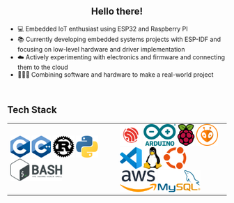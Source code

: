 
## <div align="center">Hello there!</div>  
- 💻 Embedded IoT enthusiast using ESP32 and Raspberry PI
- 📚 Currently developing embedded systems projects with ESP-IDF and focusing on low-level hardware and driver implementation
- ☁️ Actively experimenting with electronics and firmware and connecting them to the cloud
- 👨🏻‍💻 Combining software and hardware to make a real-world project

<br/>

## Tech Stack
<div align="center" width="50%">
<table border="0">
    <tr>
        <td width="50%">
                <img alt="C" src="https://github.com/mfn04/mfn04/blob/master/icons/C_Logo.png" height="50" margin="15"/>
                <img alt="C++" src="https://github.com/mfn04/mfn04/blob/master/icons/C++_Logo.png" height="50" margin="15"/>
                <img alt="Rust" src="https://github.com/mfn04/mfn04/blob/master/icons/Rust_Logo.png" height="50" margin="15"/>
                <img alt="Python" src="https://github.com/mfn04/mfn04/blob/master/icons/Python_Logo.png" height="50" margin="15"/>
                <img alt="Bash" src="https://github.com/mfn04/mfn04/blob/master/icons/Bash_Logo.png" height="50" margin="15"/>
        </td>
        <td width="50%">
                <img alt="Espressif" src="https://github.com/mfn04/mfn04/blob/master/icons/Espressif_Logo.png" height="50" margin="15"/>
                <img alt="Arduino" src="https://github.com/mfn04/mfn04/blob/master/icons/Arduino_Logo.png" height="50" margin="15"/>
                <img alt="Raspberry Pi" src="https://github.com/mfn04/mfn04/blob/master/icons/Raspberry_Pi_Logo.png" height="50" margin="15"/>
                <img alt="PlatformIO" src="https://github.com/mfn04/mfn04/blob/master/icons/PlatformIO_Logo.png" height="50" margin="15"/>
                <img alt="VSCode" src="https://github.com/mfn04/mfn04/blob/master/icons/VSCode_Logo.png" height="50" margin="15"/>
                <img alt="Linux" src="https://github.com/mfn04/mfn04/blob/master/icons/Tux_Logo.png" height="50" margin="15"/>
                <img alt="Ubuntu" src="https://github.com/mfn04/mfn04/blob/master/icons/Ubuntu_Logo.png" height="50" margin="15"/>
                <img alt="Amazon Web Services" src="https://github.com/mfn04/mfn04/blob/master/icons/AWS_Logo.png" height="50" margin="15"/>
                <img alt="MySQL" src="https://github.com/mfn04/mfn04/blob/master/icons/MySQL_Logo.png" height="50" margin="15"/>
        </td>
    </tr>
</table>
</div>

<br/>